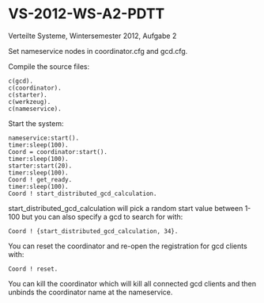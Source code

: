VS-2012-WS-A2-PDTT
==================
Verteilte Systeme, Wintersemester 2012, Aufgabe 2

Set nameservice nodes in coordinator.cfg and gcd.cfg.

Compile the source files:

    c(gcd).
    c(coordinator).
    c(starter).
    c(werkzeug).
    c(nameservice).

Start the system:

    nameservice:start().
    timer:sleep(100).
    Coord = coordinator:start().
    timer:sleep(100).
    starter:start(20).
    timer:sleep(100).
    Coord ! get_ready.
    timer:sleep(100).
    Coord ! start_distributed_gcd_calculation.

start_distributed_gcd_calculation will pick a random start value
between 1-100 but you can also specify a gcd to search for with:

    Coord ! {start_distributed_gcd_calculation, 34}.

You can reset the coordinator and re-open the registration for gcd
clients with:

    Coord ! reset.

You can kill the coordinator which will kill all connected gcd clients
and then unbinds the coordinator name at the nameservice.
